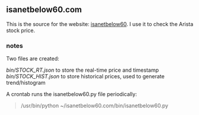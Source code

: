 ## isanetbelow60.com

This is the source for the website: <a href =http://www.isanetbelow60.com>isanetbelow60</a>.  I use it to check the Arista stock price.

### notes
Two files are created:

*bin/STOCK_RT.json* to store the real-time price and timestamp
*bin/STOCK_HIST.json* to store historical prices, used to generate trend/histogram

A crontab runs the isanetbelow60.py file periodically:
> /usr/bin/python ~/isanetbelow60.com/bin/isanetbelow60.py
